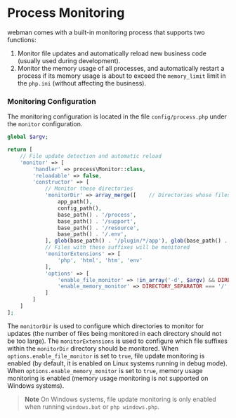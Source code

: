 # Process Monitoring
webman comes with a built-in monitoring process that supports two functions:
1. Monitor file updates and automatically reload new business code (usually used during development).
2. Monitor the memory usage of all processes, and automatically restart a process if its memory usage is about to exceed the `memory_limit` limit in the `php.ini` (without affecting the business).

### Monitoring Configuration
The monitoring configuration is located in the file `config/process.php` under the `monitor` configuration.
```php
global $argv;

return [
    // File update detection and automatic reload
    'monitor' => [
        'handler' => process\Monitor::class,
        'reloadable' => false,
        'constructor' => [
            // Monitor these directories
            'monitorDir' => array_merge([    // Directories whose files need to be monitored
                app_path(),
                config_path(),
                base_path() . '/process',
                base_path() . '/support',
                base_path() . '/resource',
                base_path() . '/.env',
            ], glob(base_path() . '/plugin/*/app'), glob(base_path() . '/plugin/*/config'), glob(base_path() . '/plugin/*/api')),
            // Files with these suffixes will be monitored
            'monitorExtensions' => [
                'php', 'html', 'htm', 'env'
            ],
            'options' => [
                'enable_file_monitor' => !in_array('-d', $argv) && DIRECTORY_SEPARATOR === '/', // Whether to enable file monitoring
                'enable_memory_monitor' => DIRECTORY_SEPARATOR === '/',                      // Whether to enable memory monitoring
            ]
        ]
    ]
];
```
The `monitorDir` is used to configure which directories to monitor for updates (the number of files being monitored in each directory should not be too large).
The `monitorExtensions` is used to configure which file suffixes within the `monitorDir` directory should be monitored.
When `options.enable_file_monitor` is set to `true`, file update monitoring is enabled (by default, it is enabled on Linux systems running in debug mode).
When `options.enable_memory_monitor` is set to `true`, memory usage monitoring is enabled (memory usage monitoring is not supported on Windows systems).

> **Note**
> On Windows systems, file update monitoring is only enabled when running `windows.bat` or `php windows.php`.